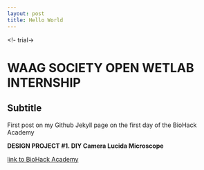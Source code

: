 ```yaml
---
layout: post
title: Hello World
---
```

<!- trial->
# WAAG SOCIETY OPEN WETLAB INTERNSHIP

## Subtitle

First post on my Github Jekyll page on the first day of the BioHack Academy

**DESIGN PROJECT #1. DIY Camera Lucida Microscope**

[link to BioHack Academy](http://biohackacademy.github.io/)
